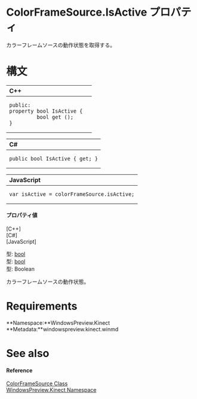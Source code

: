 ColorFrameSource.IsActive プロパティ  
==================================  

カラーフレームソースの動作状態を取得する。
 <span id="syntaxSection"></span>

構文
======  

<table>
<colgroup>
<col width="100%" />
</colgroup>
<thead>
<tr class="header">
<th align="left">C++</th>
</tr>
</thead>
<tbody>
<tr class="odd">
<td align="left"><pre><code>public:  
property bool IsActive {  
         bool get ();  
}</code></pre></td>
</tr>
</tbody>
</table>

<table>
<colgroup>
<col width="100%" />
</colgroup>
<thead>
<tr class="header">
<th align="left">C#</th>
</tr>
</thead>
<tbody>
<tr class="odd">
<td align="left"><pre><code>public bool IsActive { get; }</code></pre></td>
</tr>
</tbody>
</table>

<table>
<colgroup>
<col width="100%" />
</colgroup>
<thead>
<tr class="header">
<th align="left">JavaScript</th>
</tr>
</thead>
<tbody>
<tr class="odd">
<td align="left"><pre><code>var isActive = colorFrameSource.isActive;</code></pre></td>
</tr>
</tbody>
</table>

<span id="ID4EU"></span>
#### プロパティ値  

[C++]   
 [C\#]   
 [JavaScript]   

型: [bool](http://msdn.microsoft.com/en-us/library/hh755815.aspx)  
型: [bool](http://msdn.microsoft.com/en-us/library/system.boolean.aspx)  
型: Boolean  

カラーフレームソースの動作状態。

<span id="requirements"></span>

Requirements  
============  

**Namespace:**WindowsPreview.Kinect  
**Metadata:**windowspreview.kinect.winmd  

<span id="ID4ECB"></span>

See also  
========  

<span id="ID4EEB"></span>
#### Reference  

[ColorFrameSource Class](../../ColorFrameSource_Class.md)  
 [WindowsPreview.Kinect Namespace](../../../Kinect.md)  



<!--Please do not edit the data in the comment block below.-->
<!--
TOCTitle : IsActive Property
RLTitle : ColorFrameSource.IsActive Property
KeywordK : IsActive property
KeywordK : ColorFrameSource.IsActive property
KeywordF : WindowsPreview.Kinect.ColorFrameSource.IsActive
KeywordF : ColorFrameSource.IsActive
KeywordF : IsActive
KeywordF : WindowsPreview.Kinect.ColorFrameSource.IsActive
KeywordA : P:WindowsPreview.Kinect.ColorFrameSource.IsActive
AssetID : P:WindowsPreview.Kinect.ColorFrameSource.IsActive
Locale : en-us
CommunityContent : 1
APIType : Managed
APILocation : windowspreview.kinect.winmd
APIName : WindowsPreview.Kinect.ColorFrameSource.IsActive
TargetOS : Windows
TopicType : kbSyntax
DevLang : VB
DevLang : CSharp
DevLang : JavaScript
DevLang : C++
DocSet : K4Wv2
ProjType : K4Wv2Proj
Technology : Kinect for Windows
Product : Kinect for Windows SDK v2
productversion : 20
-->
